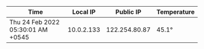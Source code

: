 | Time     | Local IP | Public IP | Temperature |
| ----------- | ----------- | ----------- | ----------- |
| Thu 24 Feb 2022 05:30:01 AM +0545      | 10.0.2.133     | 122.254.80.87  | 45.1° |

